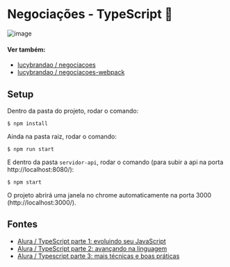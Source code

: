 # Negociações - TypeScript :milky_way:

![image](https://user-images.githubusercontent.com/39086256/188681867-554d8b63-b1e8-49fc-97cb-acc191c6e686.png)

#### Ver também:
- [lucybrandao / negociacoes](https://github.com/lucybrandao/negociacoes)
- [lucybrandao / negociacoes-webpack](https://github.com/lucybrandao/negociacoes-webpack)

## Setup
Dentro da pasta do projeto, rodar o comando:

```shell
$ npm install
```

Ainda na pasta raiz, rodar o comando:

```shell
$ npm run start
```

E dentro da pasta `servidor-api`, rodar o comando (para subir a api na porta http://localhost:8080/):

```shell
$ npm start
```

O projeto abrirá uma janela no chrome automaticamente na porta 3000 (http://localhost:3000/).

## Fontes
- [Alura / TypeScript parte 1: evoluindo seu JavaScript](https://cursos.alura.com.br/course/typescript-evoluindo-javascript)
- [Alura / TypeScript parte 2: avançando na linguagem](https://www.alura.com.br/curso-online-typescript-avancando-linguagem)
- [Alura / Typescript parte 3: mais técnicas e boas práticas](https://cursos.alura.com.br/course/typescript-tecnicas-boas-praticas)
